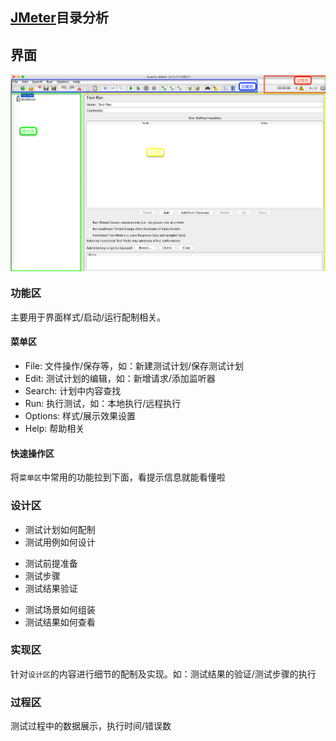 ## [JMeter](http://jmeter.apache.org/)目录分析

###

## 界面

<img src='../img/JMeter-UI.png' align='center'>

### 功能区
主要用于界面样式/启动/运行配制相关。

#### 菜单区

* File: 文件操作/保存等，如：新建测试计划/保存测试计划
* Edit: 测试计划的编辑，如：新增请求/添加监听器
* Search: 计划中内容查找
* Run: 执行测试，如：本地执行/远程执行
* Options: 样式/展示效果设置
* Help: 帮助相关

#### 快速操作区

将`菜单区`中常用的功能拉到下面，看提示信息就能看懂啦

### 设计区
* 测试计划如何配制
* 测试用例如何设计
 - 测试前提准备
 - 测试步骤
 - 测试结果验证
* 测试场景如何组装
* 测试结果如何查看

### 实现区

针对`设计区`的内容进行细节的配制及实现。如：测试结果的验证/测试步骤的执行

### 过程区

测试过程中的数据展示，执行时间/错误数

